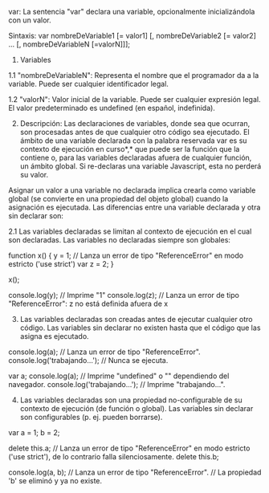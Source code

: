 var:
La sentencia "var" declara una variable, opcionalmente inicializándola con un valor.

Sintaxis:
var nombreDeVariable1 [= valor1] [, nombreDeVariable2 [= valor2] ... [, nombreDeVariableN [=valorN]]];

1. Variables

  1.1 "nombreDeVariableN":
  Representa el nombre que el programador da a la variable. Puede ser cualquier identificador legal.

  1.2 "valorN":
  Valor inicial de la variable. Puede ser cualquier expresión legal. El valor predeterminado es undefined (en español, indefinida).

2. Descripción:
  Las declaraciones de variables, donde sea que ocurran, son procesadas antes de que cualquier otro código sea ejecutado. El ámbito de una variable declarada con la palabra reservada var es su contexto de ejecución en curso*,* que puede ser la función que la contiene o, para las variables declaradas afuera de cualquier función, un ámbito global. Si re-declaras una variable Javascript, esta no perderá su valor.

  Asignar un valor a una variable no declarada implica crearla como variable global (se convierte en una propiedad del objeto global) cuando la asignación es ejecutada. Las diferencias entre una variable declarada y otra sin declarar son:

  2.1 Las variables declaradas se limitan al contexto de ejecución en el cual son declaradas. Las variables no declaradas siempre son globales:

  function x() {
   y = 1;   // Lanza un error de tipo "ReferenceError" en modo estricto ('use strict')
    var z = 2;
  }

  x();

  console.log(y); // Imprime "1"
  console.log(z); // Lanza un error de tipo "ReferenceError": z no está definida afuera de x

3. Las variables declaradas son creadas antes de ejecutar cualquier otro código. Las variables sin declarar no existen hasta que el código que las asigna es ejecutado.

  console.log(a);                // Lanza un error de tipo "ReferenceError".
  console.log('trabajando...'); // Nunca se ejecuta.

  var a;
  console.log(a);                // Imprime "undefined" o "" dependiendo del navegador.
  console.log('trabajando...'); // Imprime "trabajando...".

4. Las variables declaradas son una propiedad no-configurable de su contexto de ejecución (de función o global). Las variables sin declarar son configurables (p. ej. pueden borrarse).

  var a = 1;
  b = 2;

  delete this.a; // Lanza un error de tipo "ReferenceError" en modo estricto ('use strict'), de lo contrario falla silenciosamente.
  delete this.b;

  console.log(a, b); // Lanza un error de tipo "ReferenceError".
  // La propiedad 'b' se eliminó y ya no existe.